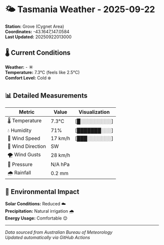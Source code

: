 # 🌤️ Tasmania Weather - 2025-09-22

**Station:** Grove (Cygnet Area)  
**Coordinates:** -43.1647,147.0584  
**Last Updated:** 20250922013000

## 🌡️ Current Conditions

**Weather:** - ☀️  
**Temperature:** 7.3°C (feels like 2.5°C)  
**Comfort Level:** Cold ❄️

## 📊 Detailed Measurements

| Metric | Value | Visualization |
|--------|-------|---------------|
| 🌡️ Temperature | 7.3°C | [█░░░░░░░░░] |
| 💧 Humidity | 71% | [███████░░░] |
| 💨 Wind Speed | 17 km/h | [███░░░░░░░] |
| 🧭 Wind Direction | SW | |
| 🌪️ Wind Gusts | 28 km/h | |
| 🔽 Pressure | N/A hPa | |
| 🌧️ Rainfall | 0.2 mm | |

## 🌱 Environmental Impact

**Solar Conditions:** Reduced ☁️  
**Precipitation:** Natural irrigation 🌧️  
**Energy Usage:** Comfortable 😌

---
*Data sourced from Australian Bureau of Meteorology*  
*Updated automatically via GitHub Actions*
